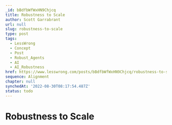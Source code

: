 ```yaml
---
_id: bBdfbWfWxHN9Chjcq
title: Robustness to Scale
author: Scott Garrabrant
url: null
slug: robustness-to-scale
type: post
tags:
  - LessWrong
  - Concept
  - Post
  - Robust_Agents
  - AI
  - AI_Robustness
href: https://www.lesswrong.com/posts/bBdfbWfWxHN9Chjcq/robustness-to-scale
sequence: Alignment
chapter: null
synchedAt: '2022-08-30T08:17:54.487Z'
status: todo
---
```


# Robustness to Scale
